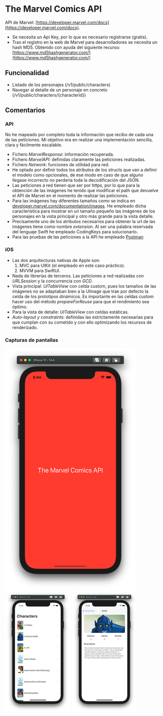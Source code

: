 # The Marvel Comics API

API de Marvel: [https://developer.marvel.com/docs](https://developer.marvel.com/docs).

- Se necesita un Api Key, por lo que es necesario registrarse (gratis).
- Tras el registro en la web de Marvel para desarrolladores se necesita un hash MD5. Obtenido con ayuda del siguiente recurso: [https://www.md5hashgenerator.com/](https://www.md5hashgenerator.com/)

## Funcionalidad

- Listado de los personajes (/v1/public/characters)
- Navegar al detalle de un personaje en concreto (/v1/public/characters/{characterid})

## Comentarios

### API

No he mapeado por completo toda la información que recibo de cada una de las peticiones. Mi objetivo era en realizar una implementación sencilla, clara y fácilmente escalable.

- Fichero *MarvelResponse*: información recuperada.
- Fichero *MarvelAPI*: definidas claramente las peticiones realizadas.
- Fichero *Network*: funciones de utilidad para red.
- He optado por definir todos los atributos de los structs que van a definir el modelo como opcionales, de ese modo en caso de que alguno llegase incorrecto no perdería toda la decodificación del JSON.
- Las peticiones a red tienen que ser por https, por lo que para la obtención de las imágenes he tenido que modificar el path que devuelve el API de Marvel en el momento de realizar las peticiones.
- Para las imágenes hay diferentes tamaños como se indica en [developer.marvel.com/documentation/images](https://developer.marvel.com/documentation/images). He empleado dicha característica para mostrar en un tamaño pequeño las imágenes de los personajes en la vista principal y otro más grande para la vista detalle.
- Precisamente uno de los atributos necesarios para obtener la url de las imágenes tiene como nombre *extension*. Al ser una palabra reservada del lenguaje Swift he empleado CodingKeys para solucionarlo.
- Para las pruebas de las peticiones a la API he empleado [Postman](https://www.postman.com/)

### iOS

- Las dos arquitecturas nativas de Apple son:
	1. MVC para UIKit (el empleado en este caso práctico).
	2. MVVM para SwiftUI.
-  Nada de librerías de terceros. Las peticiones a red realizadas con *URLSession* y la concurrencia con *GCD*.
- Vista principal: *UITableView* con celda custom, pues los tamaños de las imágenes no se adaptaban bien a la UImage que trae por defecto la celda de los prototipos dinámicos. Es importante en las celdas custom hacer uso del método *prepareForReuse* para que el rendimiento sea óptimo.
- Para la vista de detalle: *UITableView* con celdas estáticas.
- *Auto-layout y constraints*: definidas las estríctamente necesarias para que cumplan con su cometido y con ello optimizando los recursos de renderizado.

### Capturas de pantallas

![splash](./screenshots/splash.png "Splash")
![characters](./screenshots/characters.png "Characters")
![detailCharacter](./screenshots/detailCharacter.png "Detail character")


